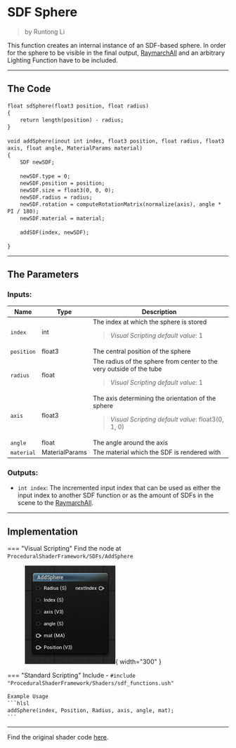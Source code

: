 <div class="container">
    <h1 class="main-heading">SDF Sphere</h1>
    <blockquote class="author">by Runtong Li</blockquote>
</div>

This function creates an internal instance of an SDF-based sphere. In order for the sphere to be visible in the final output, [RaymarchAll](raymarchAll.md) and an arbitrary Lighting Function have to be included.


---

## The Code

``` hlsl
float sdSphere(float3 position, float radius)
{
    return length(position) - radius;
}

void addSphere(inout int index, float3 position, float radius, float3 axis, float angle, MaterialParams material)
{
    SDF newSDF;
    
    newSDF.type = 0;
    newSDF.position = position;
    newSDF.size = float3(0, 0, 0);
    newSDF.radius = radius;
    newSDF.rotation = computeRotationMatrix(normalize(axis), angle * PI / 180);
    newSDF.material = material;
    
    addSDF(index, newSDF);

}
```

---

## The Parameters

### Inputs:
| Name            | Type     | Description |
|-----------------|----------|-------------|
| `index`        | int   | The index at which the sphere is stored <br> <blockquote> *Visual Scripting default value*: 1 </blockquote>|
| `position`        | float3   | The central position of the sphere |
| `radius`        | float   | The radius of the sphere from center to the very outside of the tube <br> <blockquote> *Visual Scripting default value*: 1 </blockquote>|
| `axis`        | float3   | The axis determining the orientation of the sphere <br> <blockquote> *Visual Scripting default value*: float3(0, 1, 0) </blockquote> |
| `angle`        | float   | The angle around the axis |
| `material` | MaterialParams | The material which the SDF is rendered with |
    
### Outputs:
- ```int index```: The incremented input index that can be used as either the input index to another SDF function or as the amount of SDFs in the scene to the [RaymarchAll](raymarchAll.md).  

---

## Implementation

=== "Visual Scripting"
    Find the node at `ProceduralShaderFramework/SDFs/AddSphere`
    <figure markdown="span">
        ![Unreal sphere](../images/sdfs/sphere.png){ width="300" }
    </figure>

=== "Standard Scripting"
    Include - ```#include "ProceduralShaderFramework/Shaders/sdf_functions.ush"```

    Example Usage
    ```hlsl
    addSphere(index, Position, Radius, axis, angle, mat);
    ```

---

Find the original shader code [here](../../../shaders/geometry/SDF_Sphere.md).